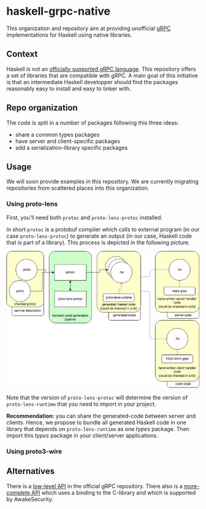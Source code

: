 # haskell-grpc-native

This organization and repository aim at providing unofficial
[gRPC](https://grpc.io/) implementations for Haskell using native libraries.

## Context

Haskell is not an [officially supported gRPC language](https://packages.grpc.io/). 
This repository offers a set of libraries that are compatible with gRPC. A main
goal of this initiative is that an intermediate Haskell developper should find
the packages reasonably easy to install and easy to tinker with.

## Repo organization

The code is split in a number of packages following this three ideas:

- share a common types packages
- have server and client-specific packages
- add a serialization-library specific packages

## Usage

We will soon provide examples in this repository. We are currently migrating
repositories from scattered places into this organization.

### Using proto-lens

First, you'll need both `protoc` and `proto-lens-protoc` installed.

In short `protoc` is a protobuf compiler which calls to external program (in
our case `proto-lens-protoc`) to generate an output (in our case, Haskell code
that is part of a library). This process is depicted in the following picture.

![build with proto-lens](docs/images/native-grpc-haskell.png)

Note that the version of `proto-lens-protoc` will determine the version of
`proto-lens-runtime` that you need to import in your project.

**Recommendation:** you can share the generated-code between server and
clients. Hence, we propose to bundle all generated Haskell code in one library
that depends on `proto-lens-runtime` as one _types_ package. Then import this
_types_ package in your client/server applications.

### Using proto3-wire

## Alternatives

There is a [low-level API](https://github.com/grpc/grpc-haskell) in the official gRPC repository.
There also is a [more-complete API](https://github.com/awakesecurity/gRPC-haskell) which uses a binding to the C-library and which is supported by AwakeSecurity.

